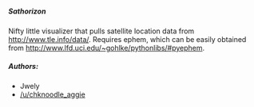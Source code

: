 ##### Sathorizon
Nifty little visualizer that pulls satellite location data
from http://www.tle.info/data/. Requires ephem, which can be easily obtained from http://www.lfd.uci.edu/~gohlke/pythonlibs/#pyephem.

##### Authors:
* Jwely
* [/u/chknoodle_aggie](https://www.reddit.com/user/chknoodle_aggie)
